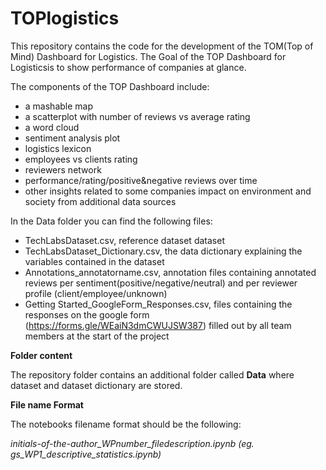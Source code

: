 # TOPlogistics

This repository contains the code for the development of the TOM(Top of Mind) Dashboard for Logistics.
The Goal of the TOP Dashboard for Logisticsis to show performance of companies at glance.

The components of the TOP Dashboard include:
- a mashable map
- a scatterplot with number of reviews vs average rating
- a word cloud
- sentiment analysis plot
- logistics lexicon
- employees vs clients rating
- reviewers network
- performance/rating/positive&negative reviews over time
- other insights related to some companies impact on environment and society from additional data sources

In the Data folder you can find the following files:
- TechLabsDataset.csv, reference dataset dataset
- TechLabsDataset_Dictionary.csv, the data dictionary explaining the variables contained in the dataset
- Annotations_annotatorname.csv, annotation files containing annotated reviews per sentiment(positive/negative/neutral) and per reviewer profile (client/employee/unknown)
- Getting Started_GoogleForm_Responses.csv, files containing the responses on the google form (https://forms.gle/WEaiN3dmCWUJSW387) filled out by all team members at the start of the project




<b>Folder content</b>

The repository folder contains an additional folder called <b>Data</b> where dataset and dataset dictionary are stored.

<b>File name Format</b>

The notebooks filename format should be the following:

<i>initials-of-the-author_WPnumber_filedescription.ipynb (eg. gs_WP1_descriptive_statistics.ipynb)</i>
